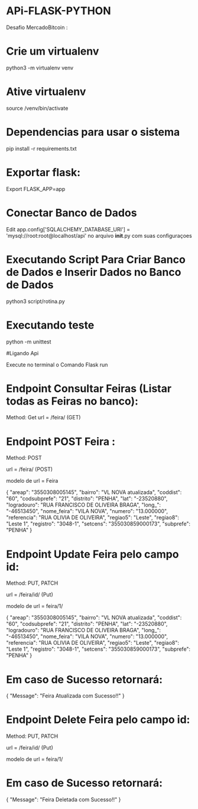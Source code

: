 

# APi-FLASK-PYTHON
Desafio MercadoBitcoin :

# Crie um virtualenv 
python3 -m virtualenv venv

# Ative virtualenv
source /venv/bin/activate

# Dependencias para usar o sistema
pip install -r requirements.txt

# Exportar flask:
Export FLASK_APP=app

# Conectar Banco de Dados
Edit app.config['SQLALCHEMY_DATABASE_URI'] = 'mysql://root:root@localhost/api' no arquivo __init__.py com suas configuraçoes



# Executando Script Para Criar Banco de Dados e Inserir Dados no Banco de Dados
python3 script/rotina.py
 


# Executando teste 
python -m unittest 


#Ligando Api

Execute no terminal o Comando Flask run


# Endpoint Consultar Feiras (Listar todas as Feiras no banco):

Method: Get
url =  /feira/ (GET)


# Endpoint POST Feira :

Method: POST

url = /feira/ (POST)

modelo de url = Feira


 {
        "areap": "3550308005145",
        "bairro": "VL NOVA atualizada",
        "coddist": "60",
        "codsubprefe": "21",
        "distrito": "PENHA",
        "lat": "-23520880",
        "logradouro": "RUA FRANCISCO DE OLIVEIRA BRAGA",
        "long_": "-46513450",
        "nome_feira": "VILA NOVA",
        "numero": "13.000000",
        "referencia": "RUA OLIVIA DE OLIVEIRA",
        "regiao5": "Leste",
        "regiao8": "Leste 1",
        "registro": "3048-1",
        "setcens": "355030859000173",
        "subprefe": "PENHA"
    }




# Endpoint Update Feira pelo campo id:

Method: PUT, PATCH

url = /feira/id/ (Put)

modelo de url = feira/1/


 {
        "areap": "3550308005145",
        "bairro": "VL NOVA atualizada",
        "coddist": "60",
        "codsubprefe": "21",
        "distrito": "PENHA",
        "lat": "-23520880",
        "logradouro": "RUA FRANCISCO DE OLIVEIRA BRAGA",
        "long_": "-46513450",
        "nome_feira": "VILA NOVA",
        "numero": "13.000000",
        "referencia": "RUA OLIVIA DE OLIVEIRA",
        "regiao5": "Leste",
        "regiao8": "Leste 1",
        "registro": "3048-1",
        "setcens": "355030859000173",
        "subprefe": "PENHA"
    }




# Em caso de Sucesso retornará:

{
    "Message": "Feira Atualizada com Sucesso!!"
}




# Endpoint Delete Feira pelo campo id:

Method: PUT, PATCH

url = /feira/id/ (Put)

modelo de url = feira/1/ 



# Em caso de Sucesso retornará:

{
    "Message": "Feira Deletada com Sucesso!!"
}
